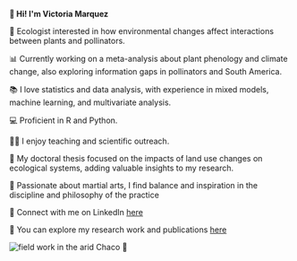 **👋 Hi! I'm Victoria Marquez**

🌱 Ecologist interested in how environmental changes affect interactions between plants and pollinators.

📊 Currently working on a meta-analysis about plant phenology and climate change, also exploring information gaps in pollinators and South America.

📚 I love statistics and data analysis, with experience in mixed models, machine learning, and multivariate analysis.

💻 Proficient in R and Python.

👩‍🏫 I enjoy teaching and scientific outreach.

📄 My doctoral thesis focused on the impacts of land use changes on ecological systems, adding valuable insights to my research.

🥋 Passionate about martial arts, I find balance and inspiration in the discipline and philosophy of the practice

🔗 Connect with me on LinkedIn [here](https://www.linkedin.com/in/vicmarquez/)

🔬 You can explore my research work and publications [here](https://www.researchgate.net/profile/Victoria-Marquez?ev=hdr_xprf)

![field work in the arid Chaco 💚](./field_work2.jpg)

